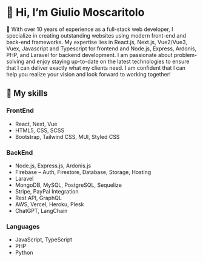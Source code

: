 # 👋 Hi, I’m Giulio Moscaritolo
    
 👀 With over 10 years of experience as a full-stack web developer, I specialize in creating outstanding websites using modern
front-end and back-end frameworks. My expertise lies in React.js, Next.js, Vue2/Vue3, Vuex, Javascript and Typescript for frontend and Node.js, Express, Ardonis, PHP, and Laravel for backend development.
I am passionate about problem-solving and enjoy staying up-to-date on the latest technologies to ensure that I can deliver exactly what my clients need. I am confident that I can help you realize your vision and look forward to working together!

## 🌱 My skills
### FrontEnd
  * React, Next, Vue
  * HTML5, CSS, SCSS
  * Bootstrap, Tailwind CSS, MUI, Styled CSS
  
### BackEnd
  * Node.js, Express.js, Ardonis.js
  * Firebase – Auth, Firestore, Database, Storage, Hosting
  * Laravel
  * MongoDB, MySQL, PostgreSQL, Sequelize
  * Stripe, PayPal Integration
  *  Rest API, GraphQL
  *  AWS, Vercel, Heroku, Plesk
  *  ChatGPT, LangChain
### Languages
  * JavaScript, TypeScript
  * PHP
  * Python
